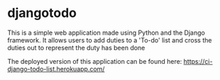 # djangotodo

This is a simple web application made using Python and the Django framework. It allows users to add duties to a 'To-do' list and cross the duties out to represent the duty has been done

The deployed version of this application can be found here: https://ci-django-todo-list.herokuapp.com/
